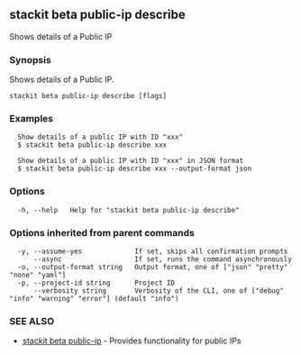 ## stackit beta public-ip describe

Shows details of a Public IP

### Synopsis

Shows details of a Public IP.

```
stackit beta public-ip describe [flags]
```

### Examples

```
  Show details of a public IP with ID "xxx"
  $ stackit beta public-ip describe xxx

  Show details of a public IP with ID "xxx" in JSON format
  $ stackit beta public-ip describe xxx --output-format json
```

### Options

```
  -h, --help   Help for "stackit beta public-ip describe"
```

### Options inherited from parent commands

```
  -y, --assume-yes             If set, skips all confirmation prompts
      --async                  If set, runs the command asynchronously
  -o, --output-format string   Output format, one of ["json" "pretty" "none" "yaml"]
  -p, --project-id string      Project ID
      --verbosity string       Verbosity of the CLI, one of ["debug" "info" "warning" "error"] (default "info")
```

### SEE ALSO

* [stackit beta public-ip](./stackit_beta_public-ip.md)	 - Provides functionality for public IPs

